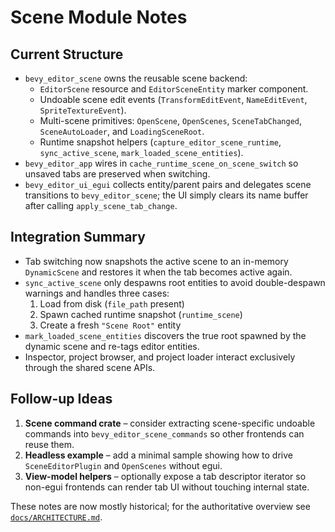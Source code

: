 # Scene Module Notes

## Current Structure

- `bevy_editor_scene` owns the reusable scene backend:
  - `EditorScene` resource and `EditorSceneEntity` marker component.
  - Undoable scene edit events (`TransformEditEvent`, `NameEditEvent`, `SpriteTextureEvent`).
  - Multi-scene primitives: `OpenScene`, `OpenScenes`, `SceneTabChanged`, `SceneAutoLoader`, and `LoadingSceneRoot`.
  - Runtime snapshot helpers (`capture_editor_scene_runtime`, `sync_active_scene`, `mark_loaded_scene_entities`).
- `bevy_editor_app` wires in `cache_runtime_scene_on_scene_switch` so unsaved tabs are preserved when switching.
- `bevy_editor_ui_egui` collects entity/parent pairs and delegates scene transitions to `bevy_editor_scene`; the UI simply clears its name buffer after calling `apply_scene_tab_change`.

## Integration Summary

- Tab switching now snapshots the active scene to an in-memory `DynamicScene` and restores it when the tab becomes active again.
- `sync_active_scene` only despawns root entities to avoid double-despawn warnings and handles three cases:
  1. Load from disk (`file_path` present)
  2. Spawn cached runtime snapshot (`runtime_scene`)
  3. Create a fresh `"Scene Root"` entity
- `mark_loaded_scene_entities` discovers the true root spawned by the dynamic scene and re-tags editor entities.
- Inspector, project browser, and project loader interact exclusively through the shared scene APIs.

## Follow-up Ideas

1. **Scene command crate** – consider extracting scene-specific undoable commands into `bevy_editor_scene_commands` so other frontends can reuse them.
2. **Headless example** – add a minimal sample showing how to drive `SceneEditorPlugin` and `OpenScenes` without egui.
3. **View-model helpers** – optionally expose a tab descriptor iterator so non-egui frontends can render tab UI without touching internal state.

These notes are now mostly historical; for the authoritative overview see [`docs/ARCHITECTURE.md`](ARCHITECTURE.md).

